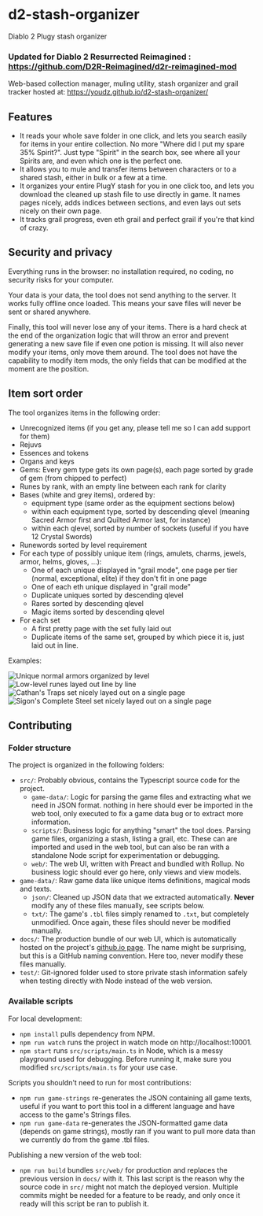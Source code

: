 # d2-stash-organizer
Diablo 2 Plugy stash organizer
### Updated for Diablo 2 Resurrected Reimagined : https://github.com/D2R-Reimagined/d2r-reimagined-mod

Web-based collection manager, muling utility, stash organizer and grail tracker hosted at: https://youdz.github.io/d2-stash-organizer/

## Features
- It reads your whole save folder in one click, and lets you search easily for items in your entire collection. 
  No more "Where did I put my spare 35% Spirit?". Just type "Spirit" in the search box, see where all your Spirits are, and even which one is the perfect one.
- It allows you to mule and transfer items between characters or to a shared stash, either in bulk or a few at a time.
- It organizes your entire PlugY stash for you in one click too, and lets you download the cleaned up stash file to use directly in game. 
  It names pages nicely, adds indices between sections, and even lays out sets nicely on their own page.
- It tracks grail progress, even eth grail and perfect grail if you're that kind of crazy.

## Security and privacy
Everything runs in the browser: no installation required, no coding, no security risks for your computer. 

Your data is your data, the tool does not send anything to the server. It works fully offline once loaded.
This means your save files will never be sent or shared anywhere.

Finally, this tool will never lose any of your items. There is a hard check at the end of the organization logic
that will throw an error and prevent generating a new save file if even one potion is missing. It will also
never modify your items, only move them around. The tool does not have the capability to modify item mods, the
only fields that can be modified at the moment are the position.

## Item sort order

The tool organizes items in the following order:
- Unrecognized items (if you get any, please tell me so I can add support for them)
- Rejuvs
- Essences and tokens
- Organs and keys
- Gems: Every gem type gets its own page(s), each page sorted by grade of gem (from chipped to perfect)
- Runes by rank, with an empty line between each rank for clarity
- Bases (white and grey items), ordered by:
  - equipment type (same order as the equipment sections below)
  - within each equipment type, sorted by descending qlevel (meaning Sacred Armor first and Quilted Armor last, for instance)
  - within each qlevel, sorted by number of sockets (useful if you have 12 Crystal Swords)
- Runewords sorted by level requirement
- For each type of possibly unique item (rings, amulets, charms, jewels, armor, helms, gloves, ...):
  - One of each unique displayed in "grail mode", one page per tier (normal, exceptional, elite) if they don't fit in one page
  - One of each eth unique displayed in "grail mode"
  - Duplicate uniques sorted by descending qlevel
  - Rares sorted by descending qlevel
  - Magic items sorted by descending qlevel
- For each set
  - A first pretty page with the set fully laid out
  - Duplicate items of the same set, grouped by which piece it is, just laid out in line.
  
Examples:

![Unique normal armors organized by level](examples/armor.png)
![Low-level runes layed out line by line](examples/runes.png)
![Cathan's Traps set nicely layed out on a single page](examples/cathan.png)
![Sigon's Complete Steel set nicely layed out on a single page](examples/sigon.png)

## Contributing

### Folder structure

The project is organized in the following folders:
- `src/`: Probably obvious, contains the Typescript source code for the project.
  - `game-data/`: Logic for parsing the game files and extracting what we need in JSON format. nothing in here should ever be imported in the web tool, only executed to fix a game data bug or to extract more information.
  - `scripts/`: Business logic for anything "smart" the tool does. Parsing game files, organizing a stash, listing a grail, etc. These can are imported and used in the web tool, but can also be ran with a standalone Node script for experimentation or debugging.
  - `web/`: The web UI, written with Preact and bundled with Rollup. No business logic should ever go here, only views and view models.
- `game-data/`: Raw game data like unique items definitions, magical mods and texts.
  - `json/`: Cleaned up JSON data that we extracted automatically. **Never** modify any of these files manually, see scripts below.
  - `txt/`: The game's `.tbl` files simply renamed to `.txt`, but completely unmodified. Once again, these files should never be modified manually.
- `docs/`: The production bundle of our web UI, which is automatically hosted on the project's [github.io page](https://youdz.github.io/d2-stash-organizer/). The name might be surprising, but this is a GitHub naming convention. Here too, never modify these files manually.
- `test/`: Git-ignored folder used to store private stash information safely when testing directly with Node instead of the web version.

### Available scripts

For local development:
- `npm install` pulls dependency from NPM.
- `npm run watch` runs the project in watch mode on http://localhost:10001.
- `npm start` runs `src/scripts/main.ts` in Node, which is a messy playground used for debugging. Before running it, make sure you modified `src/scripts/main.ts` for your use case.

Scripts you shouldn't need to run for most contributions:
- `npm run game-strings` re-generates the JSON containing all game texts, useful if you want to port this tool in a different language and have access to the game's Strings files.
- `npm run game-data` re-generates the JSON-formatted game data (depends on game strings), mostly ran if you want to pull more data than we currently do from the game .tbl files.

Publishing a new version of the web tool:
- `npm run build` bundles `src/web/` for production and replaces the previous version in `docs/` with it. This last script is the reason why the source code in `src/` might not match the deployed version. Multiple commits might be needed for a feature to be ready, and only once it ready will this script be ran to publish it.

  